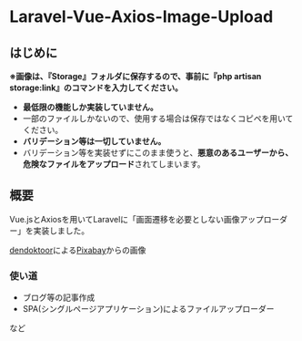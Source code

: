 # Laravel-Vue-Axios-Image-Upload

## はじめに
**※画像は、『Storage』フォルダに保存するので、事前に『php artisan storage:link』のコマンドを入力してください。**

- **最低限の機能しか実装していません。**
- 一部のファイルしかないので、使用する場合は保存ではなくコピペを用いてください。
- **バリデーション等は一切していません。**
- バリデーション等を実装せずにこのまま使うと、**悪意のあるユーザーから、危険なファイルをアップロード**されてしまいます。

## 概要
Vue.jsとAxiosを用いてLaravelに「画面遷移を必要としない画像アップローダー」を実装しました。

<a href="https://pixabay.com/ja/users/dendoktoor-14802912/?utm_source=link-attribution&amp;utm_medium=referral&amp;utm_campaign=image&amp;utm_content=6473967">dendoktoor</a>による<a href="https://pixabay.com/ja/?utm_source=link-attribution&amp;utm_medium=referral&amp;utm_campaign=image&amp;utm_content=6473967">Pixabay</a>からの画像

### 使い道
- ブログ等の記事作成
- SPA(シングルページアプリケーション)によるファイルアップローダー

など
